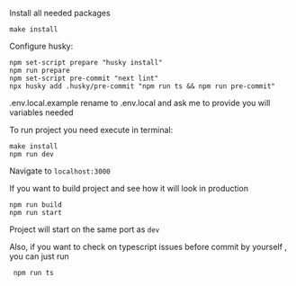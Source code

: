 Install all needed packages

```
make install
```

Configure husky:

```
npm set-script prepare "husky install"
npm run prepare
npm set-script pre-commit "next lint"
npx husky add .husky/pre-commit "npm run ts && npm run pre-commit"
```

.env.local.example rename to .env.local and ask me to provide you will variables
needed

To run project you need execute in terminal:

```
make install
npm run dev
```

Navigate to `localhost:3000`

If you want to build project and see how it will look in production

```
npm run build
npm run start
```

Project will start on the same port as `dev`

Also, if you want to check on typescript issues before commit by yourself , you can just run

```
 npm run ts
```

